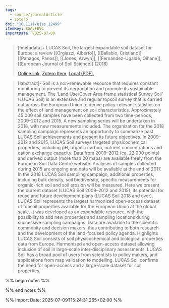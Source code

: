 ```yaml
---
tags:
  - source/journalArticle
  - zotero
doi: "10.1111/ejss.12499"
itemKey: 8SA5FBVC
importDate: 2025-07-09
---
```

>[!metadata]+
> LUCAS Soil, the largest expandable soil dataset for Europe: a review
> [[Orgiazzi, Alberto]], [[Ballabio, Cristiano]], [[Panagos, Panos]], [[Jones, Arwyn]], [[Fernandez-Ugalde, Oihane]], 
> [[European Journal of Soil Science]] (2018)
> 
> [Online link](https://onlinelibrary.wiley.com/doi/abs/10.1111/ejss.12499), [Zotero Item](zotero://select/library/items/8SA5FBVC), [Local (PDF)](file://C:/Users/aburg/Documents/references/zotero/storage/F4M7QKUX/Orgiazzi2018_LUCASSoila.pdf), 

>[!abstract]-
>Soil is a non-renewable resource that requires constant monitoring to prevent its degradation and promote its sustainable management. The ‘Land Use/Cover Area frame statistical Survey Soil’ (LUCAS Soil) is an extensive and regular topsoil survey that is carried out across the European Union to derive policy-relevant statistics on the effect of land management on soil characteristics. Approximately 45 000 soil samples have been collected from two time-periods, 2009–2012 and 2015. A new sampling series will be undertaken in 2018, with new measurements included. The organization for the 2018 sampling campaign represents an opportunity to summarize past LUCAS Soil achievements and present its future objectives. In 2009–2012 and 2015, LUCAS Soil surveys targeted physicochemical properties, including pH, organic carbon, nutrient concentrations and cation exchange capacity. Data from 2009–2012 (ca. 22 000 points) and derived output (more than 20 maps) are available freely from the European Soil Data Centre website. Analyses of samples collected during 2015 are ongoing and data will be available at the end of 2017. In the 2018 LUCAS Soil sampling campaign, additional properties, including bulk density, soil biodiversity, specific measurements for organic-rich soil and soil erosion will be measured. Here we present the current dataset (LUCAS Soil 2009–2012 and 2015), its potential for reuse and future development plans (LUCAS Soil 2018 and over). LUCAS Soil represents the largest harmonized open-access dataset of topsoil properties available for the European Union at the global scale. It was developed as an expandable resource, with the possibility to add new properties and sampling locations during successive sampling campaigns. Data are available to the scientific community and decision makers, thus contributing to both research and the development of the land-focused policy agenda. Highlights LUCAS Soil consists of soil physicochemical and biological properties data from Europe. Harmonized and open-access dataset allowing inclusion of soil in large-scale inter-disciplinary assessments. LUCAS Soil has a broad pool of users from scientists to policy makers, and applications from map validation to modelling. LUCAS Soil confirms the need for open-access and a large-scale dataset for soil properties.

%% begin notes %%

%% end notes %%

%% Import Date: 2025-07-09T15:24:31.265+02:00 %%
